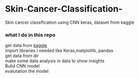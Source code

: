 # Skin-Cancer-Classification-
Skin cancer classification using CNN keras, dataset from kaggle 

### what I do in this repo
 
get data from [kaggle](https://www.kaggle.com/datasets/fanconic/skin-cancer-malignant-vs-benign)
<br/>
import libraries I needed like Keras,matplotlib, pandas 
<br/>
get data from dir 
<br/>
make some data analysis in data to show insights 
<br/>
Bulid CNN model 
<br/>
evalutation the model 

